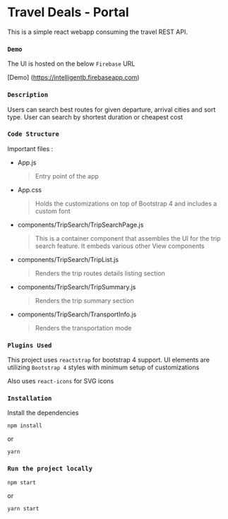 # Travel Deals - Portal

This is a simple react webapp consuming the travel REST API. 

### `Demo`

The UI is hosted on the below `Firebase` URL

[Demo] (https://intelligentb.firebaseapp.com)

### `Description`

Users can search best routes for given departure, arrival cities and sort type. User can search by shortest duration or cheapest cost

### `Code Structure`

Important files : 

* App.js
    > Entry point of the app
* App.css
    > Holds the customizations on top of Bootstrap 4 and includes a custom font
* components/TripSearch/TripSearchPage.js
    > This is a container component that assembles the UI for the trip search feature. It embeds various other View components
* components/TripSearch/TripList.js
    > Renders the trip routes details listing section
* components/TripSearch/TripSummary.js
    > Renders the trip summary section 
* components/TripSearch/TransportInfo.js
    > Renders the transportation mode

### `Plugins Used`

This project uses `reactstrap` for bootstrap 4 support. UI elements are utilizing `Bootstrap 4` styles with minimum setup of customizations

Also uses `react-icons` for SVG icons

### `Installation`

Install the dependencies

```
npm install
```
or
```
yarn
```

### `Run the project locally`

```
npm start
```
or
```
yarn start
```
